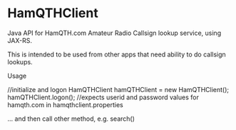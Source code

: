 HamQTHClient
============

Java API for HamQTH.com Amateur Radio Callsign lookup service, using JAX-RS.

This is intended to be used from other apps that need ability to do callsign lookups.

Usage

//initialize and logon
HamQTHClient hamQTHClient = new HamQTHClient();
hamQTHClient.logon(); //expects userid and password values for hamqth.com in hamqthclient.properties

... and then call other method, e.g. search()
